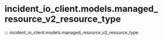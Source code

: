 # incident_io_client.models.managed_resource_v2_resource_type

::: incident_io_client.models.managed_resource_v2_resource_type
